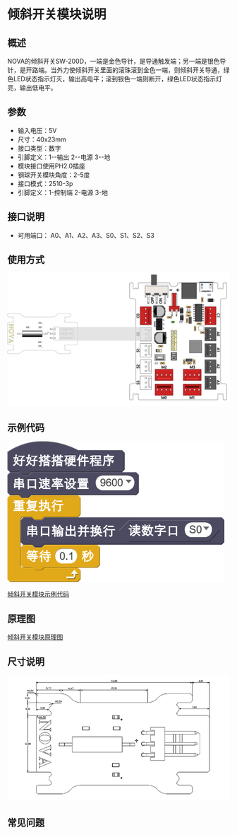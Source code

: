 # 倾斜开关模块说明

## 概述
NOVA的倾斜开关SW-200D，一端是金色导针，是导通触发端；另一端是银色导针，是开路端。当外力使倾斜开关里面的滚珠滚到金色一端，则倾斜开关导通，绿色LED状态指示灯灭，输出高电平；滚到银色一端则断开，绿色LED状态指示灯亮，输出低电平。

## 参数
- 输入电压：5V
- 尺寸：40x23mm
- 接口类型：数字
- 引脚定义：1--输出 2--电源 3--地
- 模块接口使用PH2.0插座
- 钢球开关模块角度：2-5度
- 接口模式：2510-3p
- 引脚定义：1-控制端 2-电源 3-地

## 接口说明
- 可用端口： A0、A1、A2、A3、S0、S1、S2、S3

## 使用方式
![](./images/51.png)

## 示例代码
![](./images/52.png)

[倾斜开关模块示例代码](http://www.haohaodada.com/show.php?id=947645)

## 原理图
[倾斜开关模块原理图](https://github.com/Haohaodada-official/haohaodada-docs/blob/master/%E5%8E%9F%E7%90%86%E5%9B%BE/%E5%80%BE%E6%96%9C%E5%BC%80%E5%85%B3%E6%A8%A1%E5%9D%97.pdf)

## 尺寸说明
![](./images/119.png)

## 常见问题
